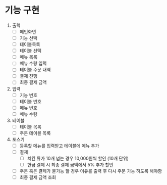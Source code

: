 # 기능 구현

1. 출력
    - [ ] 메인화면
    - [ ] 기능 선택
    - [ ] 테이블목록
    - [ ] 테이블 선택
    - [ ] 메뉴 목록
    - [ ] 메뉴 수량 입력
    - [ ] 테이블 주문 내역
    - [ ] 결제 진행
    - [ ] 최종 결제 금액
    
2. 입력
    - [ ] 기능 번호
    - [ ] 테이블 번호
    - [ ] 메뉴 번호
    - [ ] 메뉴 수량
    
3. 테이블
    - [ ] 테이블 목록
    - [ ] 주문 테이블 목록
    
4. 포스기
    - [ ] 등록할 메뉴를 입력받고 테이블에 메뉴 추가
    - [ ] 결제
        - [ ] 치킨 류가 10개 넘는 경우 10,000원씩 할인 (10개 단위)
        - [ ] 현금 결제 시 최종 결제 금액에서 5% 추가 할인
    - [ ] 주문 혹은 결제가 불가능 할 경우 이유를 출력 후 다시 주문 가능 하도록 해야함
    - [ ] 최종 결제 금액 조회